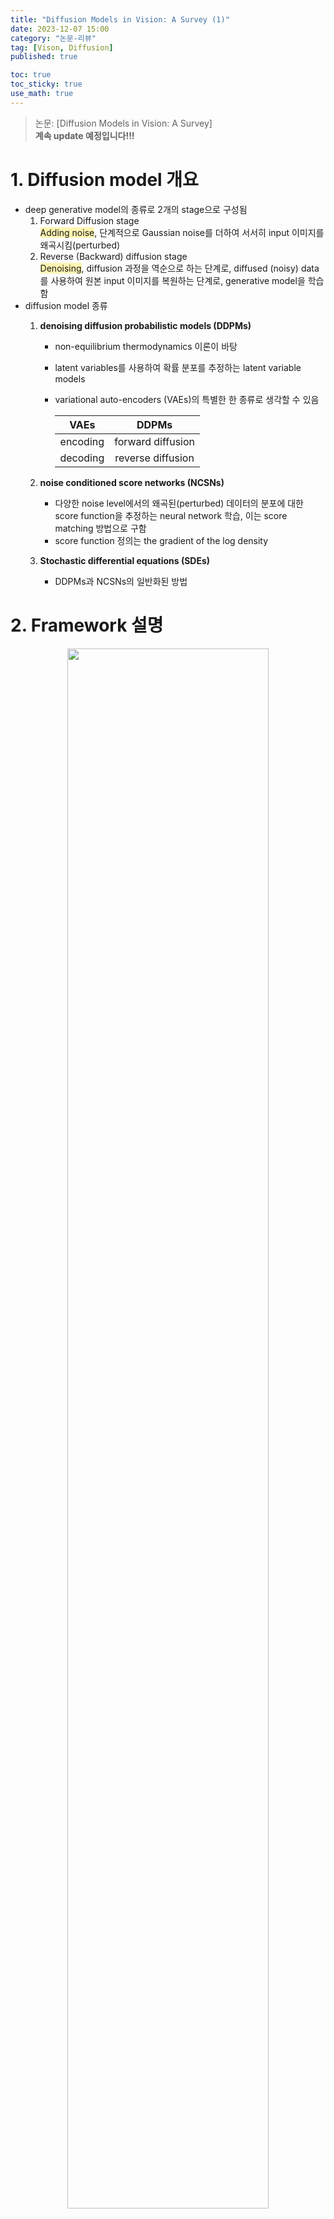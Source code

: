```yaml
---
title: "Diffusion Models in Vision: A Survey (1)"
date: 2023-12-07 15:00
category: "논문-리뷰"
tag: [Vison, Diffusion]
published: true

toc: true
toc_sticky: true
use_math: true
---
```


<span style='background-color:#fff5b1'></span>
> 논문: [Diffusion Models in Vision: A Survey]<br>
> **계속 update 예정입니다!!!**

# 1. Diffusion model 개요
- deep generative model의 종류로 2개의 stage으로 구성됨
    1. Forward Diffusion stage<br>
        <span style='background-color:#fff5b1'>Adding noise</span>, 단계적으로 Gaussian noise를 더하여 서서히 input 이미지를 왜곡시킴(perturbed)
    2. Reverse (Backward) diffusion stage<br>
        <span style='background-color:#fff5b1'>Denoising</span>, diffusion 과정을 역순으로 하는 단계로, diffused (noisy) data를 사용하여 원본 input 이미지를 복원하는 단계로, generative model을 학습함
- diffusion model 종류
    1. **denoising diffusion probabilistic models (DDPMs)**
        - non-equilibrium thermodynamics 이론이 바탕
        - latent variables를 사용하여 확률 분포를 추정하는 latent variable models
        - variational auto-encoders (VAEs)의 특별한 한 종류로 생각할 수 있음

            |  VAEs | DDPMs |
            | :---: | :---: |
            | encoding | forward diffusion |
            | decoding | reverse diffusion |

    2. **noise conditioned score networks (NCSNs)**
        - 다양한 noise level에서의 왜곡된(perturbed) 데이터의 분포에 대한 score function을 추정하는 neural network 학습, 이는 score matching 방법으로 구함
        - score function 정의는 the gradient of the log density
    3. **Stochastic differential equations (SDEs)**
        - DDPMs과 NCSNs의 일반화된 방법

# 2. Framework 설명
<p align="center">
    <img src="../assets/images/DiffusionVision-Survey/img_01.jpeg" width="80%">
</p>

## 2.1. Framework
- diffusion model은 probabilistic generative model의 한 종류
- 학습 데이터를 점진적으로 손상시키는(degrage) 과정에 대한 반대 과정을 학습함<br>
    즉, 손상된 이미지를 원래 이미지로 복원하는 방법을 학습
- 학습 과정 시에 2가지 process 사용: forward diffusion process, backward denoising process
    1. **forward diffusion process**
        - 학습 데이터에 noise를 더해가여 최종적으로 순수한 Gaussian noise를 만드는 과정 
        - 이 과정은 소량의 noise를 몇 단계에 거쳐 더하며, 각 단계에서의 noise의 크기는 달라짐
    2. **backward denoising process**
        - forward diffusion process를 단계에 거쳐 반대로 하는 과정
        - noise를 순서대로 제거하며 원래 이미지를 다시 만드는 과정으로, <span style='background-color:#fff5b1'>neural network를 학습시켜 각 단계에서 제거할 noise를 추정</span>
        - 차원 보존을 위해 U-Net 구조를 많이 사용
    3. **inference**
        - random white noise를 backward denoising process의 input으로 사용

## 2.2. DDPMs
denoising diffusion probabilistic models
1. **forward diffusion process**
    - $p(x_0)$: original data(index 0)의 data density, $\quad x_0 \sim p(x_0)$: uncorrupted training sample
    - $x_1, x_2, \cdots, x_T$: 아래 Markovian 과정에 의해 만들어진 noised version들

        $$p(x_t|x_{t-1}) = \mathcal{N}(x_t;\ \sqrt{1-\beta_t}\cdot x_{t-1},\ \beta_t\cdot I), \forall t \in \{1, \cdots, T\}$$

        - $T$: diffusion steps
        - $\beta_1, \cdots, \beta_T \in [0,\ 1]$: hyperparameters for variance schedule across diffusion steps 
        - $I$: input 이미지 $x_0$와 같은 차원의 identity matrix
        - $\mathcal{N}(x; \mu, \sigma)$: $x$를 생성하는 평균 $\mu$와 공분산 $\sigma$의 정규 분포
    - 위 수식이 재귀적이기에 균일 분포 (i.e. $\forall t \sim \mathcal{U}(\{1, \cdots, T\})$) 에서 $t$를 선택하면 $x_t$를 바로 구할 수 있음 (direct sampling)

        $$p(x_t|x_0) = \mathcal{N}(x_t;\ \sqrt{\hat{\beta_t}}\cdot x_0,\ (1-\hat{\beta_t})\cdot I)$$

        $$\alpha_t = 1 - \beta_t \quad \hat\beta_t=\Pi_{i=1}^t \alpha_i$$

        **variance schedule $\beta_t$를 고정하고, 원본 이미지 $x_0$를 알면 $x_t$를 바로 구할 수 있음**
    - backpropagation을 하기 위해, $p(x_t \vert x_0)$에서 뽑은 (sampled) $x_t$는 **reparametrization trick**에 의해 수식을 아래로 바꿔서 표현

        $$x_t = \sqrt{\hat\beta_t} \cdot x_0 + \sqrt{(1-\hat\beta_t)}\cdot z_t$$

        $$z_t \sim \mathcal{N}(0,I)$$
        
        - 정규화(standarize)의 역과정으로 Gaussian noise $z$에 표준 편차 ($\sqrt{(1-\hat\beta_t)}$)를 곱하고 평균 ($\sqrt{\beta_t} \cdot x_0$)을 더해줌
    - $\beta_t$ 특징
        - $x_T$의 분포가 표준 정규 분포 (Gaussian distribution) $\pi(x_T)=\mathcal{N}(0, I)$가 되어야 함
        - $p(x_T\vert x_0) = \mathcal{N}(x_T;\ \sqrt{\hat{\beta_T}}\cdot x_0,\ (1-\hat{\beta_T})\cdot I) = \pi(x_T)$가 성립되기 위해서, $\hat\beta_T\rightarrow 0$인 variance schedule $(\beta_t)^T_{t=1}$를 선택해야함
        - $(\beta_t)^T_{t=1} \ll 1$이면, reverse step은 forward step와 동일한 함수 형태(functional form)로 표현할 수 있음
            - $x_t$가 아주 작은 step에 의해 생성되었다는 가정이 있으면, $x_{t-1}$이 $x_t$와 가까운 영역에서 있었을 가능성이 매우 크기에, 이 영역을 Gaussian 분산으로 model하는 것이 가능 
        - [Ho et al.](https://proceedings.neurips.cc/paper/2020/file/4c5bcfec8584af0d967f1ab10179ca4b-Paper.pdf) 논문에서 사용한 variance schedule $(\beta_t)^T_{t=1}$: linearly increaing constants with $\beta_1=10^{-4}, \quad \beta_T=2\cdot 10^{-2}, \quad T = 1000$

2. **backward denoising process**
    - sample $x_T = \mathcal{N}(0, I)$를 시작으로 아래 수식처럼 거꾸러 가면 $p(x_0)$에서 새로운 sample들을 만들 수 있음

        $$p(x_{t-1}\vert x_t) = \mathcal{N}(x_{t-1};\ \mu(x_t, t),\ \Sigma(x_t, t))$$

    - neural network를 학습하여, 위 수식과 유사한 과정을 만드는 것이 목표

        $$p_\theta(x_{t-1}\vert x_t) = \mathcal{N}(x_{t-1};\ \mu_\theta(x_t, t),\ \Sigma_\theta(x_t, t))$$

        - input: noisy image $x_t$ & embedding at time step $t$
        - <span style='background-color:#fff5b1'>learns</span>: 평균 $\mu_\theta(x_t, t)$ & 공분산 $\Sigma_\theta(x_t, t)$
    - model $p_\theta(x_0)$이 각 training sample $x_0$에 할당한 확률을 최대화하는 최대 우도 (maximum likelihood) 사용하는 것이 이상적이나, **$p_\theta(x_0)$를 구하기는 매우 어려움**<br>
    $\Rightarrow$ 이를 해결하기 위해 <span style='background-color:#fff5b1'>negative log likelihood의 variational lower bound / ELBO (Evidence Lower BOund)를 최소화</span>하는 방법 사용

        $$\mathcal{L}_{vlb} = -log\ p_\theta(x_0\vert x_1) + KL(p(x_T\vert x_0)\Vert\pi(x_T)) + \sum_{t>1}KL(p(x_{t-1}\vert x_t, x_0)\ \Vert\ p_\theta(x_{t-1}\vert x_t))$$
        
        - KL: 두 확률 분포의 Kullback-Leibler divergence
        - 두 번째 항은 $\theta$에 영향을 받지 않기에 무시 가능
        - 마지막 항은 **각 time step $t$에서 $p_\theta(x_{t-1}\vert x_t)$가 forward process가 원본 이미지를 조건으로 받을 때의 true posterior에 최대한 가까워지도록 neural network가 학습 됨**
        - KL divergence의 closed-form expression에 의해 $p(x_{t-1}\vert x_t, x_0)$이 Gaussian distribution임을 증명할 수 있음
    - <details>
        <summary>variational bound 증명: Appendix A</summary>
        <div markdown="1">

        - VAEs에서 사용한 방법과 비슷

            | VAEs  | Diffusion |
            | :---: | :---: |
            |latent variables  | noisy images $x_{1:T}$ |
            |observed variable | original image $x_0$   |

            <br>

            $$\begin{align}
                log\ p_\theta(x_0) &= log\int p_\theta(x_{0:T})\ \partial x_{1:T} \\ 
                &= log\int p_\theta(x_{0:T})\cdot\frac{p(x_{1:T} | x_0)}{p_(x_{1:T} | x_0)} \partial x_{1:T} \\ 
                &= log\int p(x_{1:T}|x_0)\cdot\frac{p_\theta(x_{0:T})}{p(x_{1:T} | x_0)} \partial x_{1:T} \\
                &= log\ \mathbb{E}_{x_{1:T}\sim p(x_{1:T}|x_0)} [ \frac{p_\theta(x_{0:T})}{p(x_{1:T} | x_0)} ] 
            \end{align}$$
            - (1): $p_\theta(x_0)$에 의한 정의
            - (3): $x_{1:T}$에 의한 편미분 수식을 만들기 위해 위치 바꿈
            - (4): $\mathbb{E}$으로 정리
            <br><br>
            - Jensen's inequality에 의해 random variable $Y$와 convex function $f$는 아래 부등식이 성립함
                $$f(\mathbb{E}[Y]) \leq \mathbb{E}[f(Y)]$$
                
                $f$는 $log$, $Y$는 $\frac{p_\theta(x_{0:T})}{p(x_{1:T} | x_0)}$로 $log$ 함수는 concave하기에 위 부등식을 바꿔서 정리하면,
                
                $$log\ p_\theta(x_0) \geq \mathbb{E}_{x_{1:T}\sim p(x_{1:T}|x_0)}\ [\ log\frac{p_\theta(x_{0:T})}{p(x_{1:T} | x_0)}\ ]\\
                -log\ p_\theta(x_0) \leq \mathbb{E}_{x_{1:T}\sim p(x_{1:T}|x_0)}\ [\ log \frac{p(x_{1:T} | x_0)}{p_\theta(x_{0:T})}\ ]$$

                구하기 힘든 $p_\theta(x_0)$이 아닌 부등식의 오른쪽 항을 최소화시키는 걸 objective function으로 사용 가능해짐

            - 정의에 의해 forward와 reverse process는 Markovian으로, 확률들을 아래와 같이 다시 정의할 수 있음
                <p align="center">
                    <img src="../assets/images/DiffusionVision-Survey/img_02.jpeg" width="60%">
                </p>
            <br>

            - 위에서 정리된 확률로 부등식의 오른쪽 항을 정하면, 
                $$\begin{align}
                \mathbb{E}_{x_{1:T}\sim p(x_{1:T}|x_0)}\ [\ log \frac{p(x_{1:T} | x_0)}{p_\theta(x_{0:T})}\ ] 
                &= \mathbb{E}_p [\ log \frac{\Pi_{t=1}^T\ p(x_t | x_{t-1})} {p_\theta(x_T)\ \Pi_{t=1}^T\ p_\theta(x_{t-1} | x_{t})}] \\
                &= \mathbb{E}_p[\ -log\ p_\theta(x_T) + \sum_{t=1}^Tlog\frac{p(x_t | x_{t-1}) }{p_\theta(x_{t-1} | x_{t})}] \\
                &= \mathbb{E}_p[\ -log\ p_\theta(x_T) + \sum_{t=1}^Tlog\frac{p(x_{t-1}|x_t, x_0)\cdot p(x_t|x_0)} {p(x_{t-1}|x_0)\cdot p_\theta(x_{t-1} | x_{t})}] \\
                &= \mathbb{E}_p[\ -log\ p_\theta(x_T)] + \mathbb{E}_p[ \sum_{t=2}^T log\frac{p(x_{t-1}|x_t, x_0)}{p_\theta(x_{t-1}|x_0)}] \\ 
                &+ \mathbb{E}_p[ \sum_{t=2}^T log\frac{p(x_t|x_0)}{p(x_{t-1}|x_0)} + log\frac{p(x_1|x_0)}{p_\theta(x_0|x_1)}] \\
                &= \mathbb{E}_p[\ -log\ p_\theta(x_T)] + \mathbb{E}_p[ \sum_{t=2}^T log\frac{p(x_{t-1}|x_t, x_0)}{p_\theta(x_{t-1}|x_0)}] \\ 
                &+ \mathbb{E}_p[  log\frac{p(x_T|x_0)}{p(x_1|x_0)} + log\frac{p(x_1|x_0)}{p_\theta(x_0|x_1)}] \\
                &= \mathbb{E}_p[log\frac{1}{p_\theta(x_T)}\cdot \frac{p(x_T|x_0)}{p(x_1|x_0)} \cdot \frac{p(x_1|x_0)}{p_\theta(x_0|x_1)}]  + \mathbb{E}_p[ \sum_{t=2}^T log\frac{p(x_{t-1}|x_t, x_0)}{p_\theta(x_{t-1}|x_0)}] \\ 
                &= \mathbb{E}_p[log\frac{p(x_T|x_0)}{p_\theta(x_T)} - log\ p_\theta(x_0|x_1)] + \mathbb{E}_p[ \sum_{t=2}^T log\frac{p(x_{t-1}|x_t, x_0)}{p_\theta(x_{t-1}|x_0)}] \\
                &= KL(p(x_T|x_0)\ \Vert\ p_\theta(x_T)) - log\ p_\theta(x_0|x_1) \\
                &+\sum_{t=2}^T KL(p(x_{t-1}|x_t, x_0)\ \Vert\ p_\theta(x_{t-1}|x_t)))
                \end{align}$$

                - (5): 편의상 $x_{1:T}\sim p(x_{1:T}\vert x_0)$를 $p$로 대체
                - (7): forward process가 Markovian이기에 $p(x_t\vert x_{t-1}) = p(x_t\vert x_{t-1}, x_0)$이며, 베이지언 정리에 의해 아래의 수식이 성립됨
                    $$ p(x_t\vert x_{t-1}, x_0) = \frac{p(x_{t-1}\vert x_t, x_0)\cdot p(x_t\vert x_0)}{p(x_{t-1}\vert x_0)}$$
                - (8) & (9): $t \geq 2$에 대해서 정리하고, (9)의 마지막 항은 (7)에서 t=1일 때 나오는 값
                - (11): (9)의 첫 번째 항은 전개되며 정리됨
                - (14) & (15): Kullback-Leibler divergence로 바꾸기

        </div>
        </details>

    - [Ho et al.](https://proceedings.neurips.cc/paper/2020/file/4c5bcfec8584af0d967f1ab10179ca4b-Paper.pdf) 논문에서 공분산 $\Sigma_\theta(x_t, t)$를 상수로 정의하고, 평균 $\mu_\theta(x_t,t)$를 noise에 대한 함수로 표현하는 방법 제안

        - $$\mu_\theta=\frac{1}{\sqrt\alpha_t}\cdot(x_t - \frac{1-\alpha_t}{\sqrt{1-\hat\beta_t}}\cdot z_\theta(x_t,t))$$

        - 위 수식을 기반으로 $\mathcal{L}_{vlb}$를 random한 time step $t$의 forward process에서의 예측된 noise $z{\theta}(x_t,t)$ 와 실제 noise $z_t$ 사이의 거리 비교로 식을 간단하게 변환    

            $$\mathcal{L}_{simple} = \mathbb{E}_{t\sim[1,T]} \mathbb{E}_{x_0\sim p(x_0)} \mathbb{E}_{z_t\sim \mathcal{N}(0, I)} \Vert z_t - z_\theta(x_t, t)\Vert^2$$

            - $z_\theta(x_t, t)$: network predicting the noise in $x_t$
            - $x_t$: sampled via $x_t = \sqrt{\hat\beta_t} \cdot x_0 + \sqrt{(1-\hat\beta_t)}\cdot z_t$, where we use a random image $x_0$ from the training set
        - generative process는 $p_\theta(x_{t-1}\vert x_t)$에 의해 정의되지만, neural network가 평균과 공분산을 바로 추측하는 것이 아닌,<br> 
        <span style='background-color:#fff5b1'>**image에서의 noise를 예측 $\rightarrow$ 평균은 $\mu_\theta$에 대한 수식으로 구하고, 공분산은 고정된 상수이므로 그대로 사용**</span>
        - 전체 과정에 대한 알고리즘
            <p align="center">
                <img src="../assets/images/DiffusionVision-Survey/img_03.jpeg" width="60%">
            </p>
        - <details>
            <summary>수식 유도: Appendix B</summary>
            <div markdown="1">

            - $p_\theta(x_{t-1}\vert x_t)$의 공분산을 미리 $\sigma_t^2\cdot I$로 고정하여, 학습하지 않도록 제한
            - <span style='background-color:#fff5b1'>**$\sigma_t^2=\beta_t$로 고정되므로, $\mathcal{L}_{vlb}$의 Kullback-Leibler divergence가 두 분포의 평균 사이의 거리와 $\theta$에 영향 받지 않는 상수의 합으로 정리됨**</span>

                $$\begin{align*}
                \mathcal{L}_{kl} &= KL(p(x_{t-1}|x_t, x_0)\ \Vert\ p_\theta(x_{t-1}|x_t))\\
                                    &= \frac{1}{2\cdot\sigma_t^2}\cdot \Vert \tilde{\mu}(x_t, x_0) - \mu_\theta(x_y,t)\Vert^2 + C
                \end{align*}$$

                - $\tilde{\mu}(x_t, x_0)$: $p(x_{t-1}\vert x_t, x_0)$의 평균 $\qquad \mu_\theta(x_y,t)$: $p_\theta(x_{t-1}\vert x_t)$의 평균 $\qquad C$: 상수
                - neural network의 output은 $\mu_\theta(x_y,t)$
            - 평균 $\tilde{\mu}(x_t, x_0)$를 $x_t$와 $z_t$으로 표현하여 정리가 가능해지며, $\mu_\theta(x_t, t)$ 또한 이와 가까워져야 함

                $$\tilde{\mu}(x_t, x_0) = \frac{1}{\sqrt\alpha_t}(x_t - \frac{\beta_t}{\sqrt{1-\hat\beta_t}}\cdot z_t)$$

                $$\mu(x_t, t) = \frac{1}{\sqrt\alpha_t}(x_t - \frac{\beta_t}{\sqrt{1-\hat\beta_t}}\cdot z_\theta(x_t, t))$$

                $z_\theta(x_t, t)$: neural network output, noisy image $x_t$가 주어졌을 때 noise $z_t$ 추측값
            - $\mathcal{L}_{kl}$의 위 수식에서의 평균 값으로 대체하면 아래 수식으로 정리됨

                $$\mathcal{L}_{kl}=\frac{\beta_t^2}{2\sigma_t^2\alpha_t(1-\hat\beta_t)}\Vert z_t - z_\theta(x_t, t)\Vert^2$$

                이미지 $x_t$의 실제 noise와 network가 예측한 값 사이의 시간에 따른(time-weighted) 거리 의미
            - 앞의 weight인 $\frac{\beta_t^2}{2\sigma_t^2\alpha_t(1-\hat\beta_t)}$를 생략해서 더 간단하게 만들어 최종 loss 수식 전개
            
                $$\mathcal{L}_{simple}=\mathbb{E}_{t\sim[1,T]} \mathbb{E}_{x_0\sim p(x_0)} \mathbb{E}_{z_t\sim \mathcal{N}(0, I)} \Vert z_t - z_\theta(x_t, t)\Vert^2$$

            </div>
            </details>

## 2.3. NCSN
- Noise Conditioned Score Network
- $\nabla_x log\ p(x)$
    - 몇몇의 data density $p(x)$의 score function은 input에 대한 log density의 gradient으로 정의 가능
    - gradient의 방향성은 random sample ($x_0$)를 밀도가 높은 영역에 있는 samples ($x_N$)로 옮기는 Langevin dynamics algorithm에서 사용됨
    - Langevin dynamics는 data sampling애 사용할 수 있는 반복적인 방법
    - 물리학과의 비교
        물리학에서는 입자와 다른 분자들 사이의 상호작용을 고려한 분자 시스템에서 입자의 궤적 결정을 위한 방법으로 drag force와 random force에 영향 받음

        | difference | drag force | random force $\omega_i$ | 두 force에 대한 weight $\gamma$ |
        | :---:     | :---: | :---: | :---: |
        | physics   |  시스템 안의 항력 (drag force)| 분자 사이의 빠른 상호작용으로 인해 만들어진 random force |입자가 존재하는 공간애서 환경의 마찰 계수(friction coefficient) |
        | diffusion | log density의 gradient로 data space에서의 random sample을 밀도 놓은 data density $p(x)$로 끌어들이는 힘  | local minima에서 벗어나게 해주는 요소 | update에서의 magnitude 정도 조절 |

        - iterative updates of the Langevin dynamics
            
            $$x_i = x_{i-1} + \frac{\gamma}{2} \nabla_x log\ p(x)+\sqrt\gamma\cdot \omega_i$$

            - $i \in \{1, \cdots, N\},\ \text{recursively for}\ N\rightarrow \infty \ \text{steps}$
            - $\gamma$: score 방향성으로의 update magnitude 조절
            - $x_0$: prior distribution에서 sample 됨
            - $\omega_i\sim \mathcal{N}(0,I)$: local minima에서 나올 수 있게 도와주는 noise  
    - neural network $s_\theta(x) \approx \nabla_x log\ p(x)$로 score를 예측한 후, p(x)에서 sampling하는 방법으로 generative model에 적용 가능
        - score mathching 방법으로 학습가능하지만, $\nabla_x log\ p(x)$를 모르기에 아래 수식을 그대로 적용할 수 없음<br>
            denoising score matching이나 sliced score mathcing 방법을 사용해야 함

            $$\mathcal{L}_{sm} = \mathbb{E}_{x\sim p(x)}\Vert s_\theta(x) - \nabla_x log\ p(x)\Vert^2_2$$

    - 실제 데이터에서 적용할 때 manifold hypothesis에 관련된 문제들이 발생함: 
        데이터가 low-dimensional manifold에 있을 때, score estimation $s_\theta(x)$가 일관되지 않음<br>
        이로 인해 밀도가 높은 지역으로 Langevin dynamics가 수렴하지 않을 수 있게 됨
    - 이를 해결하기 위해, 데이터를 **다양한 scale의 Gaussian noise**애 대해 왜곡(perturbing)하고, 하나의 NCSN를 학습하여 noisy 분포에 대한 score estimate 진행<br>
    각 noise scale에 대한 score estimates 사용
        - $\sigma_1 < \sigma_2 < \cdots < \sigma_T$: a sequence of Gaussian noise scales such that $p_{\sigma_1}(x) \approx p(x_0)$ and $p_{\sigma_T}\approx\mathcal{N}(0,I)$
        - $s_\theta(x, \sigma_t) \approx \nabla_x log\ p_{\theta_t}(x)$를 달성하기 위해 NCSN $s_\theta(x, \sigma_t)$를 denoising score matching으로 학습 $(\forall t \in \{1, \cdots, T\})$

            $$\begin{align*}
            p_{\sigma_t}(x_t|x) &= \mathcal{N}(x_t;\ x,\ \sigma_t^2\cdot I)\\
                &= \frac{1}{\sigma_t\cdot \sqrt{2\pi}}\cdot exp(-\frac{1}{2}\cdot(\frac{x_t-x}{\sigma_t})^2)
            \end{align*}$$ 

            일 때, $\nabla_{x} log\ p_{\sigma_t}(x)$를 아래의 수식처럼 유도 가능 ($x_t$: $x$의 noised version)
            
            $$\nabla_{x_t} log\ p_{\sigma_t}(x_t|x) = -\frac{x_t-x}{\sigma_t^2}$$

            모든 $(\sigma_{t})^T_{t=1}$에 대해 일반화하고, gradient를 $\mathcal{L}_{sm}$ 대입하면 아래처럼 간단하게 정리됨 $(\forall t\in\{1, \cdots, T\})$

            $$\mathcal{L}_{dsm}=\frac{1}{T}\sum_{t=1}^T\lambda(\sigma_t) \mathbb{E}_{p(x)} \mathbb{E}_{x_t \sim p_{\sigma_t}(x_t|x)}\Vert s_\theta(x_t,\sigma_t)+\frac{x_t-x}{\sigma_t^2} \Vert^2_2$$

            $\lambda(\sigma_t)$: weighting function

            학습이 완료된 후, neural network $s_\theta(x_t, \sigma_t)$는 time step $t$에서 noisy input $x_t$에 대한 score $\nabla_{x_t} log\ p_{\sigma_t}(x_t)$에 대한 추측값을 return하게 됨<br>
    - Inference 시에 anneled Langevin dynamics 사용
        <p align="center">
        <img src="../assets/images/DiffusionVision-Survey/img_04.jpeg" width="60%">
        </p>
        
## 2.4. SDE
- Stochastic Differential Equations
- data distribution $p(x_0)$을 서서히 noise로 바꾸는 방법으로, **위의 2가지 방법을 일반화함**<br>
diffusion 과정이 **연속적 (continuous)**으로 고려되어, stochastic differential equation (SDE)의 해가 되기 때문<br><br>
이 방법의 diffusion의 역과정은 reverse-time SDE로 구할 수 있는데, 각 time step에서의 밀도에 대한 score function이 필요함<br><br>
이를 위해 neural network는 score function들을 예측하고, numerical SDE solvers를 사용하여 $p(x_0)$에서의 sample들을 생성하는 방식 제안됨<br><br>
즉, NCSNs 방법처럼 왜곡된 data와 time step을 입력 받고, score function의 예측값 생성

1. **forward diffusion process** $(x_t)_{t=0}^T, t\in [0, T]$
    
    $$\frac{\partial x}{\partial t}=f(x,t)+\sigma(t)\cdot \omega_t \Leftrightarrow \partial x=f(x, t)\cdot \partial t + \sigma(t)\cdot\partial \omega$$

    - $\omega_t$: Gaussian noise
    - $f$: drift coefficient 연산하는 함수
    - $\sigma$: 시간에 따라, diffusion coefficient 연산하는 함수
    
    diffusion이 SDE의 해가 되기 위해서,<br>
    1\) drift coefficient은 점진적으로 data $x_0$를 무효되게 (nullify) 디자인<br>
    2\) diffusion coefficient는 더해질 Gaussian noise 조절

2. **reverse-time SDE**

    $$\partial x = [f(x,t) - \sigma(t)^2\cdot \nabla_xlog\ p_t(x)]\cdot \partial t + \sigma(t) \cdot \partial \hat\omega$$

    - $\hat\omega$: 시간이 T에서 0으로 거꾸로 뒤집혔을 때의 Brownian motion

    순수한 noise에서 시작하면, data destruction을 한 drift를 제거함으로써 data를 복원할 수 있음을 나타냄<br>
    즉, $\sigma(t)^2\cdot \nabla_xlog\ p_t(x)$를 빼줌으로써 drift 제거 가능

    neural network $s_\theta(x, t) \approx \nabla_xlog\ p_t(x)$를, NCSNs에서의 objective에서 연속적인 경우를 적용하여 사용하면 됨

    $$\mathcal{L}_{dsm}^*=\mathbb{E}_t [ \lambda(t)\ \mathbb{E}_{p(x_0)}\ \mathbb{E}_{p_t(x_t|x_0)}\ \Vert s_\theta(x_t, t) - \nabla_{x_t}log\ p_t(x_t|x_0) \Vert^2_2 ]$$

    - $\lambda$: weighting function $\qquad t \sim \mathcal{U}([0,T])$
    
    drift coefficient $f$는 affine하면, $p_t(x_t\vert x_0)$는 Gaussian 분포를 따름<br>
    $f$가 affine이지 않으면, denoising score matching 사용 불가하며 sliced score matching로 대체해야 함(fallback)

    **reverse-time SDE**에서 첫 번째 수식으로 정의된 SDE에 모든 numerical 방법으로 sampling이 가능하지만,<br>
    실제 solver들은 연속적으로 작동하지 않기에 다른 방법을 써야함<br>
    1. Euler-Maruyama method
        - 작은 negative step $\Delta t$로 고정하고, 처음 time step $t=T$가 $t=0$이 될 때까지 Algorithm 3를 반복
            <p align="center">
            <img src="../assets/images/DiffusionVision-Survey/img_05.jpeg" width="60%">
            </p>
        - Brownian motion: $\Delta\hat\omega=\sqrt{\vert \Delta t\vert}\cdot z,\quad z\sim\mathcal(0,I)$
    2. Predictor-Corrector sampler
        - 더 나은 example 생성하도록하는 sampling 방법
        - reverse-time SDE에서 sample하는 numerical 방법 사용하고, corrector로 score-based 방식 사용 (ex) (이전 subsection에 있는) annealed Langevin dynamics
        - reverse process를 model할 때, ordinary differential equations (ODEs)도 사용 가능<br>
        따라서, SDE 해석으로 나온 새로운 sampling 방법은 ODEs에 적용된 numerical 방법을 기반으로 함<br>
        효율성이 좋다는 장점 있음

# 3. Relation to Other Generative Models
## 3.1. VAEs
- 공통점
    - data가 latent space에서 mapping 됨
    - latent representations를 데이터로 바꿔주는 생성하는 과정을 학습함
    - objective function은 lower-bound of the data likelihood에서 유래됨
- 차이점

    | | latent representation | dimension size | mapping to the latent space |
    | :---: | :---: | :---: | :---: |
    |VAEs| 원본 이미지의 압축된 정보를 담고 있음 | 입력 데이터보다 차원이 줄어들 때 더 잘 작동됨 | 학습 가능 |
    |Diffusion | forward process의 마지막 step 이후에는 data를 완전히 파괴함 | 원본 데이터와 차원 크기가 같음 | forward process는 학습 불가능 (원본 이미지에 Gaussian noise를 점진적으로 더하면서 latent를 구하기 때문) |

## 3.2. Autoregressive models
- Autoregressive model들은 이미지를 pixel들의 순서로 나타냄<br>
    전에 생성한 pixel을 조건으로 한, pixel by pixel로 이미지 생성해서 새로운 sample 생성<br>
    $\Rightarrow$ 단방향적 경향(unidirectional bias)이라는 한계 존재
- [Esser et al.](https://proceedings.neurips.cc/paper/2021/file/1cdf14d1e3699d61d237cf76ce1c2dca-Paper.pdf)에서 Autoregressive models과 diffusion model은 서로 상호보완적이며 위의 문제를 해결할 수 있다고 함<br>
 각 transition이 autoregressive model로 구현한 Markov chain로, multinomial diffusion process의 역 과정을 학습하는 방식 사용<br>
 Markov chain에서 이전 step이 autoregressive model에 global information 제공

## 3.3. Normalizing flows
- Normalizing flows는 간단한 Gaussian 분포를 복잡한 데이터 분포로 변환하는 방법으로, 변환은 계산하기 쉬운 Jacobian determinant을 가진 invertable(뒤집을 수 있는) 함수의 집합에 의해 수행됨
- **likelihood가 추적 가능함** $\Rightarrow$ objective function은 negative log-likelihood 학습
- 공통점:
    - 데이터 분포를 Gaussian noise로 mapping
- 차이점:
    - invertable하고 미분가능한 함수들을 활용하여 학습하기에 mapping이 결정됨 (deterministic fashion)<br>
    즉, network 구조와 forward process에 대해 diffusion보다 추가적인 제한 조건이 있음
- 두 방식을 결함한 방법이 DiffFlow<br>
    forward와 reverse process들이 둘 다 학습 가능하고 확률론적임(stochastic)

## 3.4. Energy-based models (EBMs)
- energy function (정규화 되지 않은 density function의 추정치)를 제공하는데에 집중<br>
    $\Rightarrow$ likelihood 기반 방식과 대조적으로, regression neural network 사용 가능<br>
    단점은 flexibility가 크기에 학습이 어려움
- 제안되는 학습 방법으로 score matching을 사용하고, sampling에서는 score function에 기반으로 하는 Markov Chain Monte Carlo (MCMC) 방법을 많이 사용<br>
$\Rightarrow$ NCSNs은 학습과 sampling이 score function만 필요로 하는 energy-based framework의 한 방식

## 3.5. GANs

| | 단점 | 장점 | latent space | 의미론적인 (semantic) 성질 | 
| :---: | :---: | :---: | :---: | :---: |
|GANs| adversarial objective 때문에 학습이 어렵고 종종 mode collapse 발생 | efficient | low-dimensional latent space | subspace들이 시각적인 특성 나타내어, latent space를 바꾸면서 특성 조작 가능 | 
|Diffusion | inefficient (inference 시에 여러 network evaluation 필요) | likelihood 기반이기에 학습 과정이 안정되고 더 다양성을 보임 | 이미지의 dimension 크기 유지, random Gaussian distribution으로 나타남 | guidance technique를 사용하는데, latent space에서 semantic 특성을 나타내지 않음 |

- [Song et al.](https://openreview.net/pdf/ef0eadbe07115b0853e964f17aa09d811cd490f1.pdf)이 diffusion model의 latent space는 정의가 명확한 구조(well-defined structure)를 가지고 있으며, 이 공간에서 interpolations하면 이미지 공간에서 interpolation 된다고 설명함<br>
즉, diffusion의 latent space에 대한 연구가 GAN보다 덜 되었으며 후속 연구들이 필요함을 의미함
      